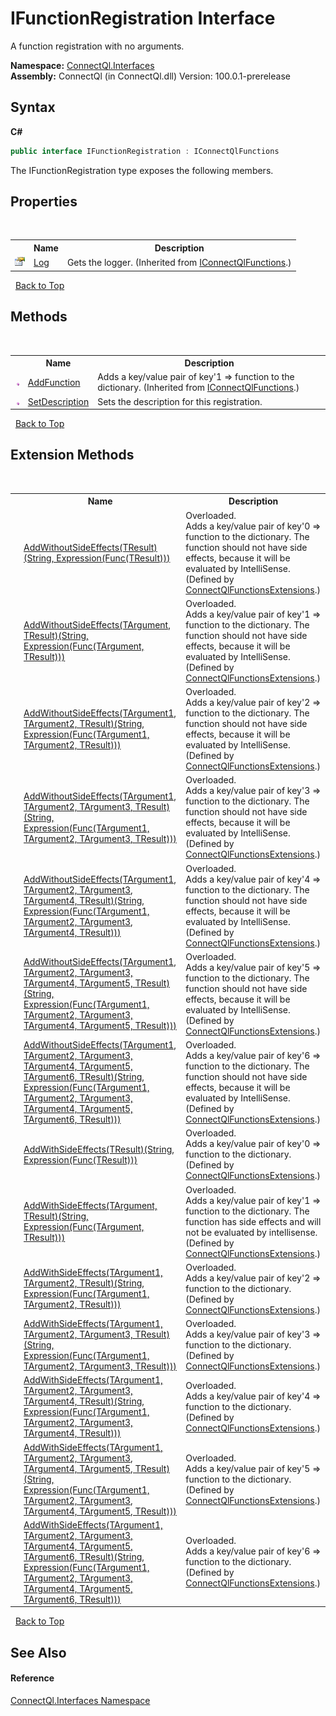 # IFunctionRegistration Interface
 

A function registration with no arguments.

**Namespace:**&nbsp;<a href="N_ConnectQl_Interfaces">ConnectQl.Interfaces</a><br />**Assembly:**&nbsp;ConnectQl (in ConnectQl.dll) Version: 100.0.1-prerelease

## Syntax

**C#**<br />
``` C#
public interface IFunctionRegistration : IConnectQlFunctions
```

The IFunctionRegistration type exposes the following members.


## Properties
&nbsp;<table><tr><th></th><th>Name</th><th>Description</th></tr><tr><td>![Public property](media/pubproperty.gif "Public property")</td><td><a href="P_ConnectQl_Interfaces_IConnectQlFunctions_Log">Log</a></td><td>
Gets the logger.
 (Inherited from <a href="T_ConnectQl_Interfaces_IConnectQlFunctions">IConnectQlFunctions</a>.)</td></tr></table>&nbsp;
<a href="#ifunctionregistration-interface">Back to Top</a>

## Methods
&nbsp;<table><tr><th></th><th>Name</th><th>Description</th></tr><tr><td>![Public method](media/pubmethod.gif "Public method")</td><td><a href="M_ConnectQl_Interfaces_IConnectQlFunctions_AddFunction">AddFunction</a></td><td>
Adds a key/value pair of key'1 => function to the dictionary.
 (Inherited from <a href="T_ConnectQl_Interfaces_IConnectQlFunctions">IConnectQlFunctions</a>.)</td></tr><tr><td>![Public method](media/pubmethod.gif "Public method")</td><td><a href="M_ConnectQl_Interfaces_IFunctionRegistration_SetDescription">SetDescription</a></td><td>
Sets the description for this registration.</td></tr></table>&nbsp;
<a href="#ifunctionregistration-interface">Back to Top</a>

## Extension Methods
&nbsp;<table><tr><th></th><th>Name</th><th>Description</th></tr><tr><td>![Public Extension Method](media/pubextension.gif "Public Extension Method")</td><td><a href="M_ConnectQl_Interfaces_ConnectQlFunctionsExtensions_AddWithoutSideEffects__1">AddWithoutSideEffects(TResult)(String, Expression(Func(TResult)))</a></td><td>Overloaded.  
Adds a key/value pair of key'0 => function to the dictionary. The function should not have side effects, because it will be evaluated by IntelliSense.
 (Defined by <a href="T_ConnectQl_Interfaces_ConnectQlFunctionsExtensions">ConnectQlFunctionsExtensions</a>.)</td></tr><tr><td>![Public Extension Method](media/pubextension.gif "Public Extension Method")</td><td><a href="M_ConnectQl_Interfaces_ConnectQlFunctionsExtensions_AddWithoutSideEffects__2">AddWithoutSideEffects(TArgument, TResult)(String, Expression(Func(TArgument, TResult)))</a></td><td>Overloaded.  
Adds a key/value pair of key'1 => function to the dictionary. The function should not have side effects, because it will be evaluated by IntelliSense.
 (Defined by <a href="T_ConnectQl_Interfaces_ConnectQlFunctionsExtensions">ConnectQlFunctionsExtensions</a>.)</td></tr><tr><td>![Public Extension Method](media/pubextension.gif "Public Extension Method")</td><td><a href="M_ConnectQl_Interfaces_ConnectQlFunctionsExtensions_AddWithoutSideEffects__3">AddWithoutSideEffects(TArgument1, TArgument2, TResult)(String, Expression(Func(TArgument1, TArgument2, TResult)))</a></td><td>Overloaded.  
Adds a key/value pair of key'2 => function to the dictionary. The function should not have side effects, because it will be evaluated by IntelliSense.
 (Defined by <a href="T_ConnectQl_Interfaces_ConnectQlFunctionsExtensions">ConnectQlFunctionsExtensions</a>.)</td></tr><tr><td>![Public Extension Method](media/pubextension.gif "Public Extension Method")</td><td><a href="M_ConnectQl_Interfaces_ConnectQlFunctionsExtensions_AddWithoutSideEffects__4">AddWithoutSideEffects(TArgument1, TArgument2, TArgument3, TResult)(String, Expression(Func(TArgument1, TArgument2, TArgument3, TResult)))</a></td><td>Overloaded.  
Adds a key/value pair of key'3 => function to the dictionary. The function should not have side effects, because it will be evaluated by IntelliSense.
 (Defined by <a href="T_ConnectQl_Interfaces_ConnectQlFunctionsExtensions">ConnectQlFunctionsExtensions</a>.)</td></tr><tr><td>![Public Extension Method](media/pubextension.gif "Public Extension Method")</td><td><a href="M_ConnectQl_Interfaces_ConnectQlFunctionsExtensions_AddWithoutSideEffects__5">AddWithoutSideEffects(TArgument1, TArgument2, TArgument3, TArgument4, TResult)(String, Expression(Func(TArgument1, TArgument2, TArgument3, TArgument4, TResult)))</a></td><td>Overloaded.  
Adds a key/value pair of key'4 => function to the dictionary. The function should not have side effects, because it will be evaluated by IntelliSense.
 (Defined by <a href="T_ConnectQl_Interfaces_ConnectQlFunctionsExtensions">ConnectQlFunctionsExtensions</a>.)</td></tr><tr><td>![Public Extension Method](media/pubextension.gif "Public Extension Method")</td><td><a href="M_ConnectQl_Interfaces_ConnectQlFunctionsExtensions_AddWithoutSideEffects__6">AddWithoutSideEffects(TArgument1, TArgument2, TArgument3, TArgument4, TArgument5, TResult)(String, Expression(Func(TArgument1, TArgument2, TArgument3, TArgument4, TArgument5, TResult)))</a></td><td>Overloaded.  
Adds a key/value pair of key'5 => function to the dictionary. The function should not have side effects, because it will be evaluated by IntelliSense.
 (Defined by <a href="T_ConnectQl_Interfaces_ConnectQlFunctionsExtensions">ConnectQlFunctionsExtensions</a>.)</td></tr><tr><td>![Public Extension Method](media/pubextension.gif "Public Extension Method")</td><td><a href="M_ConnectQl_Interfaces_ConnectQlFunctionsExtensions_AddWithoutSideEffects__7">AddWithoutSideEffects(TArgument1, TArgument2, TArgument3, TArgument4, TArgument5, TArgument6, TResult)(String, Expression(Func(TArgument1, TArgument2, TArgument3, TArgument4, TArgument5, TArgument6, TResult)))</a></td><td>Overloaded.  
Adds a key/value pair of key'6 => function to the dictionary. The function should not have side effects, because it will be evaluated by IntelliSense.
 (Defined by <a href="T_ConnectQl_Interfaces_ConnectQlFunctionsExtensions">ConnectQlFunctionsExtensions</a>.)</td></tr><tr><td>![Public Extension Method](media/pubextension.gif "Public Extension Method")</td><td><a href="M_ConnectQl_Interfaces_ConnectQlFunctionsExtensions_AddWithSideEffects__1">AddWithSideEffects(TResult)(String, Expression(Func(TResult)))</a></td><td>Overloaded.  
Adds a key/value pair of key'0 => function to the dictionary.
 (Defined by <a href="T_ConnectQl_Interfaces_ConnectQlFunctionsExtensions">ConnectQlFunctionsExtensions</a>.)</td></tr><tr><td>![Public Extension Method](media/pubextension.gif "Public Extension Method")</td><td><a href="M_ConnectQl_Interfaces_ConnectQlFunctionsExtensions_AddWithSideEffects__2">AddWithSideEffects(TArgument, TResult)(String, Expression(Func(TArgument, TResult)))</a></td><td>Overloaded.  
Adds a key/value pair of key'1 => function to the dictionary. The function has side effects and will not be evaluated by intellisense.
 (Defined by <a href="T_ConnectQl_Interfaces_ConnectQlFunctionsExtensions">ConnectQlFunctionsExtensions</a>.)</td></tr><tr><td>![Public Extension Method](media/pubextension.gif "Public Extension Method")</td><td><a href="M_ConnectQl_Interfaces_ConnectQlFunctionsExtensions_AddWithSideEffects__3">AddWithSideEffects(TArgument1, TArgument2, TResult)(String, Expression(Func(TArgument1, TArgument2, TResult)))</a></td><td>Overloaded.  
Adds a key/value pair of key'2 => function to the dictionary.
 (Defined by <a href="T_ConnectQl_Interfaces_ConnectQlFunctionsExtensions">ConnectQlFunctionsExtensions</a>.)</td></tr><tr><td>![Public Extension Method](media/pubextension.gif "Public Extension Method")</td><td><a href="M_ConnectQl_Interfaces_ConnectQlFunctionsExtensions_AddWithSideEffects__4">AddWithSideEffects(TArgument1, TArgument2, TArgument3, TResult)(String, Expression(Func(TArgument1, TArgument2, TArgument3, TResult)))</a></td><td>Overloaded.  
Adds a key/value pair of key'3 => function to the dictionary.
 (Defined by <a href="T_ConnectQl_Interfaces_ConnectQlFunctionsExtensions">ConnectQlFunctionsExtensions</a>.)</td></tr><tr><td>![Public Extension Method](media/pubextension.gif "Public Extension Method")</td><td><a href="M_ConnectQl_Interfaces_ConnectQlFunctionsExtensions_AddWithSideEffects__5">AddWithSideEffects(TArgument1, TArgument2, TArgument3, TArgument4, TResult)(String, Expression(Func(TArgument1, TArgument2, TArgument3, TArgument4, TResult)))</a></td><td>Overloaded.  
Adds a key/value pair of key'4 => function to the dictionary.
 (Defined by <a href="T_ConnectQl_Interfaces_ConnectQlFunctionsExtensions">ConnectQlFunctionsExtensions</a>.)</td></tr><tr><td>![Public Extension Method](media/pubextension.gif "Public Extension Method")</td><td><a href="M_ConnectQl_Interfaces_ConnectQlFunctionsExtensions_AddWithSideEffects__6">AddWithSideEffects(TArgument1, TArgument2, TArgument3, TArgument4, TArgument5, TResult)(String, Expression(Func(TArgument1, TArgument2, TArgument3, TArgument4, TArgument5, TResult)))</a></td><td>Overloaded.  
Adds a key/value pair of key'5 => function to the dictionary.
 (Defined by <a href="T_ConnectQl_Interfaces_ConnectQlFunctionsExtensions">ConnectQlFunctionsExtensions</a>.)</td></tr><tr><td>![Public Extension Method](media/pubextension.gif "Public Extension Method")</td><td><a href="M_ConnectQl_Interfaces_ConnectQlFunctionsExtensions_AddWithSideEffects__7">AddWithSideEffects(TArgument1, TArgument2, TArgument3, TArgument4, TArgument5, TArgument6, TResult)(String, Expression(Func(TArgument1, TArgument2, TArgument3, TArgument4, TArgument5, TArgument6, TResult)))</a></td><td>Overloaded.  
Adds a key/value pair of key'6 => function to the dictionary.
 (Defined by <a href="T_ConnectQl_Interfaces_ConnectQlFunctionsExtensions">ConnectQlFunctionsExtensions</a>.)</td></tr></table>&nbsp;
<a href="#ifunctionregistration-interface">Back to Top</a>

## See Also


#### Reference
<a href="N_ConnectQl_Interfaces">ConnectQl.Interfaces Namespace</a><br />